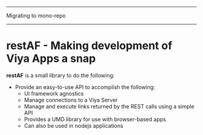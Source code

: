 
---

Migrating to mono-repo

---

# restAF - Making development of Viya Apps a snap


**restAF** is a small library to do the following:

   - Provide an easy-to-use API to accomplish the following:
      - UI framework agnostics
      - Manage connections to a Viya Server
      - Manage and execute links returned by the REST calls using a simple API
      - Provides a UMD library for use with browser-based apps
      - Can also be used in nodejs applications
